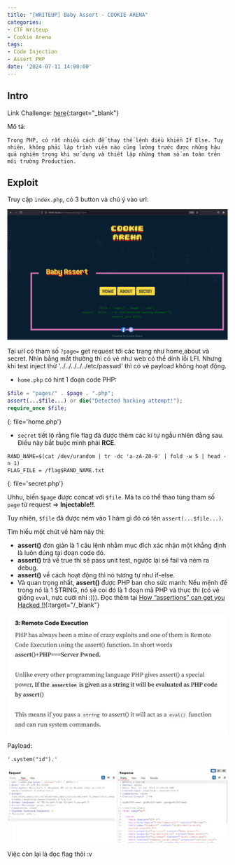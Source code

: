```yaml
---
title: "[WRITEUP] Baby Assert - COOKIE ARENA"
categories:
- CTF Writeup
- Cookie Arena
tags:
- Code Injection
- Assert PHP
date: '2024-07-11 14:00:00'
---
```


## Intro

Link Challenge: [here](https://battle.cookiearena.org/challenges/web/baby-assert){:target="\_blank"}

Mô tả:

```
Trong PHP, có rất nhiều cách để thay thế lệnh điều khiển If Else. Tuy nhiên, không phải lập trình viên nào cũng lường trước được những hậu quả nghiêm trọng khi sử dụng và thiết lập những tham số an toàn trên môi trường Production.
```

## Exploit
Truy cập `index.php`, có 3 button và chú ý vào url:

![home.php](/assets/img/posts/Baby-Assert-CookieArena/1.png)

Tại url có tham số `?page=` get request tới các trang như home,about và secret. Nhìn bằng mắt thường thì có vẻ như web có thể dính lỗi LFI. Nhưng khi test inject thử '../../../../../etc/passwd' thì có vẻ payload không hoạt động.

- `home.php` có hint 1 đoạn code PHP:

```php
$file = "pages/" . $page . ".php";
assert(...$file...) or die("Detected hacking attempt!");
require_once $file;
```
{: file='home.php'}

- `secret` tiết lộ rằng file flag đã được thêm các kí tự ngẫu nhiên đằng sau. Điều này bắt buộc mình phải **RCE**.

```text
RAND_NAME=$(cat /dev/urandom | tr -dc 'a-zA-Z0-9' | fold -w 5 | head -n 1)
FLAG_FILE = /flag$RAND_NAME.txt
```
{: file='secret.php'}

Uhhu, biến `$page` được concat với `$file`. Mà ta có thể thao túng tham số `page` từ request => **Injectable!!**. 

Tuy nhiên, `$file` đã được ném vào 1 hàm gì đó có tên `assert(...$file...)`. 

Tìm hiểu một chút về hàm này thì:
+ **assert()** đơn giản là 1 câu lệnh nhằm mục đích xác nhận một khẳng định là luôn đúng tại đoạn code đó. 
+ **assert()** trả về true thì sẽ pass unit test, ngược lại sẽ fail và ném ra debug.
+ **assert()** về cách hoạt động thì nó tương tự như if-else.
+ Và quan trọng nhất,  **assert()** được PHP ban cho sức mạnh: Nếu mệnh đề trong nó là 1 STRING, nó sẽ coi đó là 1 đoạn mã PHP và thực thi (có vẻ giống `eval`, nực cười nhỉ :))). Đọc thêm tại [How “assertions” can get you Hacked !!](https://infosecwriteups.com/how-assertions-can-get-you-hacked-da22c84fb8f6){:target="/_blank"}

![Assert RCE??](/assets/img/posts/Baby-Assert-CookieArena/2.png)


Payload:
```
'.system("id").'
```

![Test](/assets/img/posts/Baby-Assert-CookieArena/3.png)

Việc còn lại là đọc flag thôi :v
